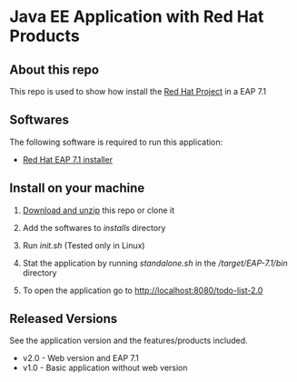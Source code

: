 # Java EE Application with Red Hat Products

## About this repo

This repo is used to show how install the [Red Hat Project](https://github.com/ribeirorvs/redhat-project-repo) in a EAP 7.1 

## Softwares

The following software is required to run this application:

- [Red Hat EAP 7.1 installer](https://access.redhat.com/jbossnetwork/restricted/softwareDownload.html?softwareId=55301)

## Install on your machine

1. [Download and unzip](https://github.com/ribeirorvs/redhat-project/archive/master.zip) this repo or clone it

2. Add the softwares to *installs* directory

3. Run *init.sh* (Tested only in Linux)

4. Stat the application by running *standalone.sh* in the */target/EAP-7.1/bin* directory

5. To open the application go to [http://localhost:8080/todo-list-2.0](http://localhost:8080/todo-list-2.0)

## Released Versions

See the application version and the features/products included.

- v2.0 - Web version and EAP 7.1
- v1.0 - Basic application without web version

 
